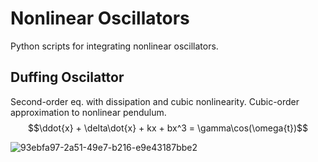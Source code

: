# Nonlinear Oscillators
Python scripts for integrating nonlinear oscillators.

## Duffing Oscilattor
Second-order eq. with dissipation and cubic nonlinearity.
Cubic-order approximation to nonlinear pendulum. 
$$\ddot{x} + \delta\dot{x} + kx + bx^3 = \gamma\cos(\omega{t})$$

![93ebfa97-2a51-49e7-b216-e9e43187bbe2](https://github.com/SethMinor/Nonlinear-Oscillators/assets/97004318/9f7e7d22-cf25-4e0c-ad67-22fe09fdfe06)
